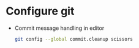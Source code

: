 # Configure git

- Commit message handling in editor

  ```bash
  git config --global commit.cleanup scissors
  ```
